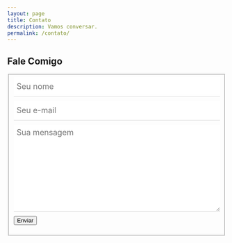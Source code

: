 ```yaml
---
layout: page
title: Contato
description: Vamos conversar.
permalink: /contato/
---
```


<style type="text/css" media="screen">
	.container {
		margin: 0px auto;
		max-width: 600px;
	}

	.contact-form input[type="text"], .contact-form input[type="email"], .contact-form textarea {
		box-sizing: border-box;
		outline: none;
		display: block;
		color: #333333;
		width: 100%;
		padding: 7px;
		border: none;
		border-bottom: 1px solid #ddd;
		margin-bottom: 10px;
		font-family: inherit;
		font-size: 1.125rem;
		height: 2.8125rem;
	}

	.contact-form textarea {
		height: 12.5rem;
	}

	.contact-form buttom[type="submit"] {
		display: block;
		padding: .875rem 2.4375rem .875rem 2.4375rem;
		color: #ffffff;
		background: #ff0a16;
		font-size: 1.125rem;
		width: 100%;
		border: 1px solid #700005;
		border-width: 1px 1px 3px;
		margin-top: 3.125rem;
		margin-bottom: .625rem;
		cursor: pointer;
		transition: all 0.3s;
		outline: none;
	}

	.contact-form buttom[type="submit"]:hover {
		background-color: rgb(130, 0, 6);
		background-image: none;
	}

</style>

<div class="container">
	<h2>Fale Comigo</h2>
	<div id="form" class="contact-form">
		<form id="my-form" onsubmit="sendMail(); return false;">
			<fieldset>
				<input type="hidden" name="_subject" value="Blog Felipe Toscano - Novo contato!" />
				<input type="hidden" name="_language" value="pt" />
				<!-- <label for="full-name">Nome Completo:</label> -->
				<input type="text" name="name" placeholder="Seu nome" id="full-name" required />
				<!-- <label>Email:</label> -->
				<input type="email" name="email" placeholder="Seu e-mail" required />
				<!-- <label>Mensagem:</label> -->
				<textarea placeholder="Sua mensagem" name="message" required></textarea>
				<button type="submit">Enviar</button>
				<p id="my-form-status"></p>
			</fieldset>
		</form>
	</div>
</div>

<script src="https://unpkg.com/jquery"></script>
<script type="text/javascript">
	$(document).ready(function () {
		function sendMail() {
			alert("Formulário em Manutenção!");
			e.preventDefault();
			$.ajax({
				url: "https://formspree.io/f/mpzkgvzj",
				type: "POST",
				data: $('#my-form').serialize(),
				dataType: "json",
				success: function (response) {
					$('#my-form-status').html("Obrigado por entrar em contato! ;)");
					$('#my-form-status').show()
					$('#my-form').trigger("reset");
					setTimeout(function () {
						$('#my-form-status').hide()
					}, 5000);
				},
				error: function (xhr, status) {
					$('#my-form-status').html(
						"Ups! Ocorreu um problema ao enviar seu formulário. :(");
				}
			});
		};
	});
</script>


<!-- Place this script at the end of the body tag -->
<!--
<script type="text/javascript">
    var form = document.getElementById("my-form");

    async function handleSubmit(event) {
      event.preventDefault();
      var status = document.getElementById("my-form-status");
      var data = new FormData(event.target);
      fetch(event.target.action, {
        method: form.method,
        body: data,
        headers: {
            'Accept': 'application/json'
        }
      }).then(response => {
        status.innerHTML = "Obrigado por se inscrever!";
        form.reset()
      }).catch(error => {
        status.innerHTML = "Ups! Ocorreu um problema ao enviar seu formulário."
      });
    }

    form.addEventListener("submit", handleSubmit)

	function adjust_textarea(h) {
		h.style.height = "200px";
		h.style.height = (h.scrollHeight) + "px";
	}
</script>

-->

<!--
<div class="container">
	<h2>Fale Comigo</h2>
	<div id="form" class="contact-form">
		<form accept-charset="UTF-8" method="POST" action="https://formspree.io/{{ site.email }}"
			v-on:submit.prevent="validateBeforeSubmit" ref="contact">
			<fieldset>
				<input type="hidden" name="_subject" value="Novo contato!" />
				<input type="hidden" name="_next" value="{{ site.url }}/contato/mensagem-enviada/" />
				<input type="hidden" name="_language" value="pt" />
				<input type="text" name="nome" placeholder="Seu nome" v-validate="'required'"
					:class="{ 'has-error': errors.has('nome') }">
				<span v-if="errors.has('nome')" v-cloak>${ errors.first('nome') }</span>
				<input type="text" name="email" placeholder="Seu e-mail" v-validate="'required|email'"
					:class="{ 'has-error': errors.has('email') }">
				<span v-if="errors.has('email')" v-cloak>${ errors.first('email') }</span>
				<textarea name="mensagem" onkeyup="adjust_textarea(this)" placeholder="Sua mensagem"
					v-validate="'required'" :class="{ 'has-error': errors.has('mensagem') }"></textarea>
				<span v-if="errors.has('mensagem')" v-cloak>${ errors.first('mensagem') }</span>
				<button type="submit">Enviar</button>
			</fieldset>
		</form>
	</div>
</div>

<script type="text/javascript">
	function adjust_textarea(h) {
		h.style.height = "200px";
		h.style.height = (h.scrollHeight) + "px";
	}
</script>

<script src="https://unpkg.com/vue@2.6.14/dist/vue.js"></script>
<script src="https://unpkg.com/vee-validate@next"></script>
<script type="text/javascript">
	Vue.use(VeeValidate);

	const dictionary = {
		pt: {
			custom: {
				nome: {
					required: 'Por favor, insira seu nome'
				},
				email: {
					required: 'Por favor, insira seu e-mail',
					email: 'O e-mail deve ser válido'
				},
				mensagem: {
					required: 'Por favor, insira sua mensagem'
				}
			}
		}
	};

	VeeValidate.Validator.updateDictionary(dictionary);
	VeeValidate.Validator.setLocale('pt');

	new Vue({
		el: '#form',
		delimiters: ['${', '}'],
		methods: {
			validateBeforeSubmit: function () {
				this.$validator.validateAll();
				if (!this.errors.any()) {
					this.$refs.contact.submit();
				}
			}
		}
	});
</script>
-->
